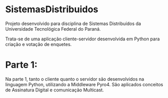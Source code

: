 # SistemasDistribuidos

Projeto desenvolvido para disciplina de Sistemas Distribuídos da Universidade Tecnológica Federal do Paraná.

Trata-se de uma aplicação cliente-servidor desenvolvida em Python para criação e votação de enquetes. 

# Parte 1: 

Na parte 1, tanto o cliente quanto o servidor são desenvolvidos na linguagem Python, utilizando a Middleware Pyro4. São aplicados conceitos de Assinatura Digital e comunicação Multicast.
